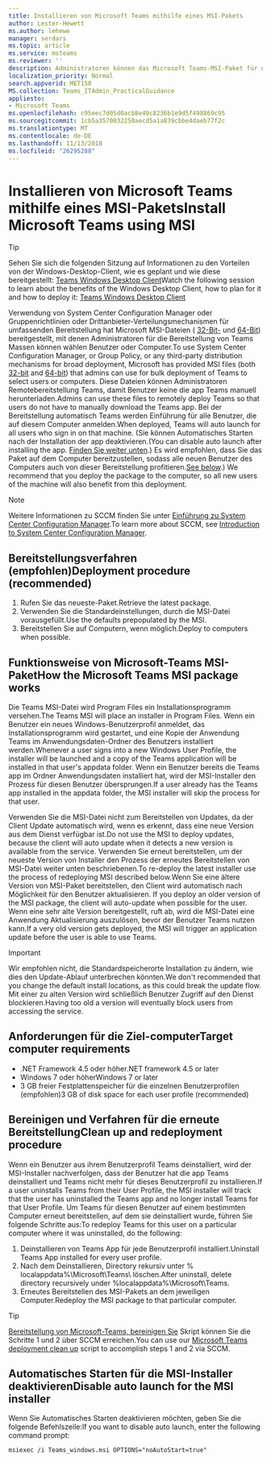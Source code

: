 ```yaml
---
title: Installieren von Microsoft Teams mithilfe eines MSI-Pakets
author: Lester-Hewett
ms.author: lehewe
manager: serdars
ms.topic: article
ms.service: msteams
ms.reviewer: ''
description: Administratoren können das Microsoft Teams-MSI-Paket für die Massenbereitstellung von Microsoft Teams für ausgewählte Benutzer oder Computer verwenden.
localization_priority: Normal
search.appverid: MET150
MS.collection: Teams_ITAdmin_PracticalGuidance
appliesto:
- Microsoft Teams
ms.openlocfilehash: c95eec7d05d0acb8e49c8236b1e9d5f498869c95
ms.sourcegitcommit: 1cb5a3570032250aecd5a1a839cbbe4daeb77f2c
ms.translationtype: MT
ms.contentlocale: de-DE
ms.lasthandoff: 11/13/2018
ms.locfileid: "26295288"
---
```

<a name="install-microsoft-teams-using-msi"></a><span data-ttu-id="c4e6e-103">Installieren von Microsoft Teams mithilfe eines MSI-Pakets</span><span class="sxs-lookup"><span data-stu-id="c4e6e-103">Install Microsoft Teams using MSI</span></span>
=================================

> [!Tip]
> <span data-ttu-id="c4e6e-104">Sehen Sie sich die folgenden Sitzung auf Informationen zu den Vorteilen von der Windows-Desktop-Client, wie es geplant und wie diese bereitgestellt: [Teams Windows Desktop Client](https://aka.ms/teams-clients)</span><span class="sxs-lookup"><span data-stu-id="c4e6e-104">Watch the following session to learn about the benefits of the Windows Desktop Client, how to plan for it and how to deploy it: [Teams Windows Desktop Client](https://aka.ms/teams-clients)</span></span>

<span data-ttu-id="c4e6e-105">Verwendung von System Center Configuration Manager oder Gruppenrichtlinien oder Drittanbieter-Verteilungsmechanismen für umfassenden Bereitstellung hat Microsoft MSI-Dateien ( [32-Bit-](https://aka.ms/teams32bitmsi) und [64-Bit](https://aka.ms/teams64bitmsi)) bereitgestellt, mit denen Administratoren für die Bereitstellung von Teams Massen können wählen Benutzer oder Computer.</span><span class="sxs-lookup"><span data-stu-id="c4e6e-105">To use System Center Configuration Manager, or Group Policy, or any third-party distribution mechanisms for broad deployment, Microsoft has provided MSI files (both [32-bit](https://aka.ms/teams32bitmsi) and [64-bit](https://aka.ms/teams64bitmsi)) that admins can use for bulk deployment of Teams to select users or computers.</span></span> <span data-ttu-id="c4e6e-106">Diese Dateien können Administratoren Remotebereitstellung Teams, damit Benutzer keine die app Teams manuell herunterladen.</span><span class="sxs-lookup"><span data-stu-id="c4e6e-106">Admins can use these files to remotely deploy Teams so that users do not have to manually download the Teams app.</span></span> <span data-ttu-id="c4e6e-107">Bei der Bereitstellung automatisch Teams werden Einführung für alle Benutzer, die auf diesem Computer anmelden.</span><span class="sxs-lookup"><span data-stu-id="c4e6e-107">When deployed, Teams will auto launch for all users who sign in on that machine.</span></span> <span data-ttu-id="c4e6e-108">(Sie können Automatisches Starten nach der Installation der app deaktivieren.</span><span class="sxs-lookup"><span data-stu-id="c4e6e-108">(You can disable auto launch after installing the app.</span></span> <span data-ttu-id="c4e6e-109">[Finden Sie weiter unten](#disable-auto-lanuch-for-the-msi-installer).) Es wird empfohlen, dass Sie das Paket auf dem Computer bereitzustellen, sodass alle neuen Benutzer des Computers auch von dieser Bereitstellung profitieren.</span><span class="sxs-lookup"><span data-stu-id="c4e6e-109">[See below](#disable-auto-lanuch-for-the-msi-installer).) We recommend that you deploy the package to the computer, so all new users of the machine will also benefit from this deployment.</span></span> 
 
> [!Note] 
> <span data-ttu-id="c4e6e-110">Weitere Informationen zu SCCM finden Sie unter [Einführung zu System Center Configuration Manager](https://docs.microsoft.com/sccm/core/understand/introduction).</span><span class="sxs-lookup"><span data-stu-id="c4e6e-110">To learn more about SCCM, see [Introduction to System Center Configuration Manager](https://docs.microsoft.com/sccm/core/understand/introduction).</span></span>

## <a name="deployment-procedure-recommended"></a><span data-ttu-id="c4e6e-111">Bereitstellungsverfahren (empfohlen)</span><span class="sxs-lookup"><span data-stu-id="c4e6e-111">Deployment procedure (recommended)</span></span>
1. <span data-ttu-id="c4e6e-112">Rufen Sie das neueste-Paket.</span><span class="sxs-lookup"><span data-stu-id="c4e6e-112">Retrieve the latest package.</span></span>
2. <span data-ttu-id="c4e6e-113">Verwenden Sie die Standardeinstellungen, durch die MSI-Datei vorausgefüllt.</span><span class="sxs-lookup"><span data-stu-id="c4e6e-113">Use the defaults prepopulated by the MSI.</span></span>
3. <span data-ttu-id="c4e6e-114">Bereitstellen Sie auf Computern, wenn möglich.</span><span class="sxs-lookup"><span data-stu-id="c4e6e-114">Deploy to computers when possible.</span></span>

## <a name="how-the-microsoft-teams-msi-package-works"></a><span data-ttu-id="c4e6e-115">Funktionsweise von Microsoft-Teams MSI-Paket</span><span class="sxs-lookup"><span data-stu-id="c4e6e-115">How the Microsoft Teams MSI package works</span></span>

<span data-ttu-id="c4e6e-116">Die Teams MSI-Datei wird Program Files ein Installationsprogramm versehen.</span><span class="sxs-lookup"><span data-stu-id="c4e6e-116">The Teams MSI will place an installer in Program Files.</span></span> <span data-ttu-id="c4e6e-117">Wenn ein Benutzer ein neues Windows-Benutzerprofil anmeldet, das Installationsprogramm wird gestartet, und eine Kopie der Anwendung Teams im Anwendungsdaten-Ordner des Benutzers installiert werden.</span><span class="sxs-lookup"><span data-stu-id="c4e6e-117">Whenever a user signs into a new Windows User Profile, the installer will be launched and a copy of the Teams application will be installed in that user's appdata folder.</span></span> <span data-ttu-id="c4e6e-118">Wenn ein Benutzer bereits die Teams app im Ordner Anwendungsdaten installiert hat, wird der MSI-Installer den Prozess für diesen Benutzer übersprungen.</span><span class="sxs-lookup"><span data-stu-id="c4e6e-118">If a user already has the Teams app installed in the appdata folder, the MSI installer will skip the process for that user.</span></span>

<span data-ttu-id="c4e6e-119">Verwenden Sie die MSI-Datei nicht zum Bereitstellen von Updates, da der Client Update automatisch wird, wenn es erkennt, dass eine neue Version aus dem Dienst verfügbar ist.</span><span class="sxs-lookup"><span data-stu-id="c4e6e-119">Do not use the MSI to deploy updates, because the client will auto update when it detects a new version is available from the service.</span></span> <span data-ttu-id="c4e6e-120">Verwenden Sie erneut bereitstellen, um der neueste Version von Installer den Prozess der erneutes Bereitstellen von MSI-Datei weiter unten beschriebenen.</span><span class="sxs-lookup"><span data-stu-id="c4e6e-120">To re-deploy the latest installer use the process of redeploying MSI described below.</span></span><span data-ttu-id="c4e6e-121">Wenn Sie eine ältere Version von MSI-Paket bereitstellen, den Client wird automatisch nach Möglichkeit für den Benutzer aktualisieren.</span><span class="sxs-lookup"><span data-stu-id="c4e6e-121"> If you deploy an older version of the MSI package, the client will auto-update when possible for the user.</span></span> <span data-ttu-id="c4e6e-122">Wenn eine sehr alte Version bereitgestellt, ruft ab, wird die MSI-Datei eine Anwendung Aktualisierung auszulösen, bevor der Benutzer Teams nutzen kann.</span><span class="sxs-lookup"><span data-stu-id="c4e6e-122">If a very old version gets deployed, the MSI will trigger an application update before the user is able to use Teams.</span></span> 

> [!Important] 
> <span data-ttu-id="c4e6e-123">Wir empfohlen nicht, die Standardspeicherorte Installation zu ändern, wie dies den Update-Ablauf unterbrechen könnten.</span><span class="sxs-lookup"><span data-stu-id="c4e6e-123">We don't recommended that you change the default install locations, as this could break the update flow.</span></span> <span data-ttu-id="c4e6e-124">Mit einer zu alten Version wird schließlich Benutzer Zugriff auf den Dienst blockieren.</span><span class="sxs-lookup"><span data-stu-id="c4e6e-124">Having too old a version will eventually block users from accessing the service.</span></span> 


## <a name="target-computer-requirements"></a><span data-ttu-id="c4e6e-125">Anforderungen für die Ziel-computer</span><span class="sxs-lookup"><span data-stu-id="c4e6e-125">Target computer requirements</span></span>

- <span data-ttu-id="c4e6e-126">.NET Framework 4.5 oder höher</span><span class="sxs-lookup"><span data-stu-id="c4e6e-126">.NET framework 4.5 or later</span></span>
- <span data-ttu-id="c4e6e-127">Windows 7 oder höher</span><span class="sxs-lookup"><span data-stu-id="c4e6e-127">Windows 7 or later</span></span>
- <span data-ttu-id="c4e6e-128">3 GB freier Festplattenspeicher für die einzelnen Benutzerprofilen (empfohlen)</span><span class="sxs-lookup"><span data-stu-id="c4e6e-128">3 GB of disk space for each user profile (recommended)</span></span>

## <a name="clean-up-and-redeployment-procedure"></a><span data-ttu-id="c4e6e-129">Bereinigen und Verfahren für die erneute Bereitstellung</span><span class="sxs-lookup"><span data-stu-id="c4e6e-129">Clean up and redeployment procedure</span></span>
<span data-ttu-id="c4e6e-130">Wenn ein Benutzer aus ihrem Benutzerprofil Teams deinstalliert, wird der MSI-Installer nachverfolgen, dass der Benutzer hat die app Teams deinstalliert und Teams nicht mehr für dieses Benutzerprofil zu installieren.</span><span class="sxs-lookup"><span data-stu-id="c4e6e-130">If a user uninstalls Teams from their User Profile, the MSI installer will track that the user has uninstalled the Teams app and no longer install Teams for that User Profile.</span></span> <span data-ttu-id="c4e6e-131">Um Teams für diesen Benutzer auf einem bestimmten Computer erneut bereitstellen, auf dem sie deinstalliert wurde, führen Sie folgende Schritte aus:</span><span class="sxs-lookup"><span data-stu-id="c4e6e-131">To redeploy Teams for this user on a particular computer where it was uninstalled, do the following:</span></span>

1. <span data-ttu-id="c4e6e-132">Deinstallieren von Teams App für jede Benutzerprofil installiert.</span><span class="sxs-lookup"><span data-stu-id="c4e6e-132">Uninstall Teams App installed for every user profile.</span></span> 
2. <span data-ttu-id="c4e6e-133">Nach dem Deinstallieren, Directory rekursiv unter % localappdata%\Microsoft\Teams\ löschen.</span><span class="sxs-lookup"><span data-stu-id="c4e6e-133">After uninstall, delete directory recursively under %localappdata%\Microsoft\Teams\.</span></span> 
3. <span data-ttu-id="c4e6e-134">Erneutes Bereitstellen des MSI-Pakets an dem jeweiligen Computer.</span><span class="sxs-lookup"><span data-stu-id="c4e6e-134">Redeploy the MSI package to that particular computer.</span></span>

> [!TIP] 
> <span data-ttu-id="c4e6e-135">[Bereitstellung von Microsoft-Teams, bereinigen Sie](scripts/Powershell-script-teams-deployment-clean-up.md) Skript können Sie die Schritte 1 und 2 über SCCM erreichen.</span><span class="sxs-lookup"><span data-stu-id="c4e6e-135">You can use our [Microsoft Teams deployment clean up](scripts/Powershell-script-teams-deployment-clean-up.md) script to accomplish steps 1 and 2 via SCCM.</span></span>    
                    
## <a name="disable-auto-launch-for-the-msi-installer"></a><span data-ttu-id="c4e6e-136">Automatisches Starten für die MSI-Installer deaktivieren</span><span class="sxs-lookup"><span data-stu-id="c4e6e-136">Disable auto launch for the MSI installer</span></span>

<span data-ttu-id="c4e6e-137">Wenn Sie Automatisches Starten deaktivieren möchten, geben Sie die folgende Befehlszeile:</span><span class="sxs-lookup"><span data-stu-id="c4e6e-137">If you want to disable auto launch, enter the following command prompt:</span></span>

```
msiexec /i Teams_windows.msi OPTIONS="noAutoStart=true"
```

